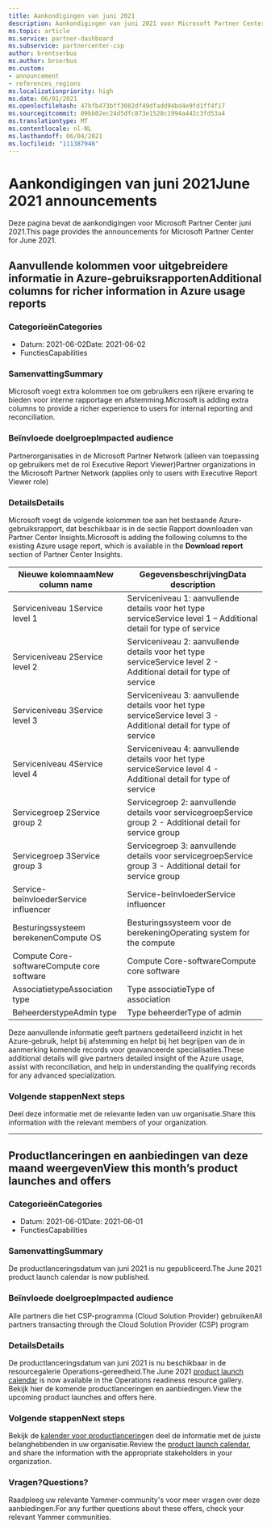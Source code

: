 ```yaml
---
title: Aankondigingen van juni 2021
description: Aankondigingen van juni 2021 voor Microsoft Partner Center met inbegrip van nieuwe mogelijkheden, promoties, aanbiedingen, markten of wijzigingen in bestaande aanbiedingen.
ms.topic: article
ms.service: partner-dashboard
ms.subservice: partnercenter-csp
author: brentserbus
ms.author: brserbus
ms.custom:
- announcement
- references_regions
ms.localizationpriority: high
ms.date: 06/01/2021
ms.openlocfilehash: 47bfb473bff3082df49dfadd94bd4e9fd1ff4f17
ms.sourcegitcommit: 09bb02ec24d5dfc873e1528c1994a442c3fd53a4
ms.translationtype: MT
ms.contentlocale: nl-NL
ms.lasthandoff: 06/04/2021
ms.locfileid: "111387946"
---
```

# <a name="june-2021-announcements"></a><span data-ttu-id="807dc-103">Aankondigingen van juni 2021</span><span class="sxs-lookup"><span data-stu-id="807dc-103">June 2021 announcements</span></span>

<span data-ttu-id="807dc-104">Deze pagina bevat de aankondigingen voor Microsoft Partner Center juni 2021.</span><span class="sxs-lookup"><span data-stu-id="807dc-104">This page provides the announcements for Microsoft Partner Center for June 2021.</span></span>

## <a name="additional-columns-for-richer-information-in-azure-usage-reports"></a><a name="2"></a><span data-ttu-id="807dc-105">Aanvullende kolommen voor uitgebreidere informatie in Azure-gebruiksrapporten</span><span class="sxs-lookup"><span data-stu-id="807dc-105">Additional columns for richer information in Azure usage reports</span></span>

### <a name="categories"></a><span data-ttu-id="807dc-106">Categorieën</span><span class="sxs-lookup"><span data-stu-id="807dc-106">Categories</span></span>

- <span data-ttu-id="807dc-107">Datum: 2021-06-02</span><span class="sxs-lookup"><span data-stu-id="807dc-107">Date: 2021-06-02</span></span>
- <span data-ttu-id="807dc-108">Functies</span><span class="sxs-lookup"><span data-stu-id="807dc-108">Capabilities</span></span>

### <a name="summary"></a><span data-ttu-id="807dc-109">Samenvatting</span><span class="sxs-lookup"><span data-stu-id="807dc-109">Summary</span></span>

<span data-ttu-id="807dc-110">Microsoft voegt extra kolommen toe om gebruikers een rijkere ervaring te bieden voor interne rapportage en afstemming.</span><span class="sxs-lookup"><span data-stu-id="807dc-110">Microsoft is adding extra columns to provide a richer experience to users for internal reporting and reconciliation.</span></span>

### <a name="impacted-audience"></a><span data-ttu-id="807dc-111">Beïnvloede doelgroep</span><span class="sxs-lookup"><span data-stu-id="807dc-111">Impacted audience</span></span>

<span data-ttu-id="807dc-112">Partnerorganisaties in de Microsoft Partner Network (alleen van toepassing op gebruikers met de rol Executive Report Viewer)</span><span class="sxs-lookup"><span data-stu-id="807dc-112">Partner organizations in the Microsoft Partner Network (applies only to users with Executive Report Viewer role)</span></span>

### <a name="details"></a><span data-ttu-id="807dc-113">Details</span><span class="sxs-lookup"><span data-stu-id="807dc-113">Details</span></span>

<span data-ttu-id="807dc-114">Microsoft voegt de volgende kolommen toe aan het bestaande  Azure-gebruiksrapport, dat beschikbaar is in de sectie Rapport downloaden van Partner Center Insights.</span><span class="sxs-lookup"><span data-stu-id="807dc-114">Microsoft is adding the following columns to the existing Azure usage report, which is available in the **Download report** section of Partner Center Insights.</span></span>

| <span data-ttu-id="807dc-115">Nieuwe kolomnaam</span><span class="sxs-lookup"><span data-stu-id="807dc-115">New column name</span></span> | <span data-ttu-id="807dc-116">Gegevensbeschrijving</span><span class="sxs-lookup"><span data-stu-id="807dc-116">Data description</span></span> |
|----------------|---------------------|
| <span data-ttu-id="807dc-117">Serviceniveau 1</span><span class="sxs-lookup"><span data-stu-id="807dc-117">Service level 1</span></span> | <span data-ttu-id="807dc-118">Serviceniveau 1: aanvullende details voor het type service</span><span class="sxs-lookup"><span data-stu-id="807dc-118">Service level 1 – Additional detail for type of service</span></span> |
| <span data-ttu-id="807dc-119">Serviceniveau 2</span><span class="sxs-lookup"><span data-stu-id="807dc-119">Service level 2</span></span> | <span data-ttu-id="807dc-120">Serviceniveau 2: aanvullende details voor het type service</span><span class="sxs-lookup"><span data-stu-id="807dc-120">Service level 2 - Additional detail for type of service</span></span> |
| <span data-ttu-id="807dc-121">Serviceniveau 3</span><span class="sxs-lookup"><span data-stu-id="807dc-121">Service level 3</span></span> | <span data-ttu-id="807dc-122">Serviceniveau 3: aanvullende details voor het type service</span><span class="sxs-lookup"><span data-stu-id="807dc-122">Service level 3 - Additional detail for type of service</span></span> |
| <span data-ttu-id="807dc-123">Serviceniveau 4</span><span class="sxs-lookup"><span data-stu-id="807dc-123">Service level 4</span></span> | <span data-ttu-id="807dc-124">Serviceniveau 4: aanvullende details voor het type service</span><span class="sxs-lookup"><span data-stu-id="807dc-124">Service level 4 - Additional detail for type of service</span></span> |
| <span data-ttu-id="807dc-125">Servicegroep 2</span><span class="sxs-lookup"><span data-stu-id="807dc-125">Service group 2</span></span> | <span data-ttu-id="807dc-126">Servicegroep 2: aanvullende details voor servicegroep</span><span class="sxs-lookup"><span data-stu-id="807dc-126">Service group 2 - Additional detail for service group</span></span> |
| <span data-ttu-id="807dc-127">Servicegroep 3</span><span class="sxs-lookup"><span data-stu-id="807dc-127">Service group 3</span></span> | <span data-ttu-id="807dc-128">Servicegroep 3: aanvullende details voor servicegroep</span><span class="sxs-lookup"><span data-stu-id="807dc-128">Service group 3 - Additional detail for service group</span></span> |
| <span data-ttu-id="807dc-129">Service-beïnvloeder</span><span class="sxs-lookup"><span data-stu-id="807dc-129">Service influencer</span></span> | <span data-ttu-id="807dc-130">Service-beïnvloeder</span><span class="sxs-lookup"><span data-stu-id="807dc-130">Service influencer</span></span> |
| <span data-ttu-id="807dc-131">Besturingssysteem berekenen</span><span class="sxs-lookup"><span data-stu-id="807dc-131">Compute OS</span></span> | <span data-ttu-id="807dc-132">Besturingssysteem voor de berekening</span><span class="sxs-lookup"><span data-stu-id="807dc-132">Operating system for the compute</span></span> |
| <span data-ttu-id="807dc-133">Compute Core-software</span><span class="sxs-lookup"><span data-stu-id="807dc-133">Compute core software</span></span> | <span data-ttu-id="807dc-134">Compute Core-software</span><span class="sxs-lookup"><span data-stu-id="807dc-134">Compute core software</span></span> |
| <span data-ttu-id="807dc-135">Associatietype</span><span class="sxs-lookup"><span data-stu-id="807dc-135">Association type</span></span> | <span data-ttu-id="807dc-136">Type associatie</span><span class="sxs-lookup"><span data-stu-id="807dc-136">Type of association</span></span> |
| <span data-ttu-id="807dc-137">Beheerderstype</span><span class="sxs-lookup"><span data-stu-id="807dc-137">Admin type</span></span> | <span data-ttu-id="807dc-138">Type beheerder</span><span class="sxs-lookup"><span data-stu-id="807dc-138">Type of admin</span></span> |

<span data-ttu-id="807dc-139">Deze aanvullende informatie geeft partners gedetailleerd inzicht in het Azure-gebruik, helpt bij afstemming en helpt bij het begrijpen van de in aanmerking komende records voor geavanceerde specialisaties.</span><span class="sxs-lookup"><span data-stu-id="807dc-139">These additional details will give partners detailed insight of the Azure usage, assist with reconciliation, and help in understanding the qualifying records for any advanced specialization.</span></span>

### <a name="next-steps"></a><span data-ttu-id="807dc-140">Volgende stappen</span><span class="sxs-lookup"><span data-stu-id="807dc-140">Next steps</span></span>

<span data-ttu-id="807dc-141">Deel deze informatie met de relevante leden van uw organisatie.</span><span class="sxs-lookup"><span data-stu-id="807dc-141">Share this information with the relevant members of your organization.</span></span>

________________
## <a name="view-this-months-product-launches-and-offers"></a><a name="1"></a><span data-ttu-id="807dc-142">Productlanceringen en aanbiedingen van deze maand weergeven</span><span class="sxs-lookup"><span data-stu-id="807dc-142">View this month’s product launches and offers</span></span>

### <a name="categories"></a><span data-ttu-id="807dc-143">Categorieën</span><span class="sxs-lookup"><span data-stu-id="807dc-143">Categories</span></span>

- <span data-ttu-id="807dc-144">Datum: 2021-06-01</span><span class="sxs-lookup"><span data-stu-id="807dc-144">Date: 2021-06-01</span></span>
- <span data-ttu-id="807dc-145">Functies</span><span class="sxs-lookup"><span data-stu-id="807dc-145">Capabilities</span></span>

### <a name="summary"></a><span data-ttu-id="807dc-146">Samenvatting</span><span class="sxs-lookup"><span data-stu-id="807dc-146">Summary</span></span>

<span data-ttu-id="807dc-147">De productlanceringsdatum van juni 2021 is nu gepubliceerd.</span><span class="sxs-lookup"><span data-stu-id="807dc-147">The June 2021 product launch calendar is now published.</span></span>

### <a name="impacted-audience"></a><span data-ttu-id="807dc-148">Beïnvloede doelgroep</span><span class="sxs-lookup"><span data-stu-id="807dc-148">Impacted audience</span></span>

<span data-ttu-id="807dc-149">Alle partners die het CSP-programma (Cloud Solution Provider) gebruiken</span><span class="sxs-lookup"><span data-stu-id="807dc-149">All partners transacting through the Cloud Solution Provider (CSP) program</span></span>

### <a name="details"></a><span data-ttu-id="807dc-150">Details</span><span class="sxs-lookup"><span data-stu-id="807dc-150">Details</span></span>

<span data-ttu-id="807dc-151">De productlanceringsdatum van juni 2021 [](https://partner.microsoft.com/resources/collection/product-launch-calendar-collection#/) is nu beschikbaar in de resourcegalerie Operations-gereedheid.</span><span class="sxs-lookup"><span data-stu-id="807dc-151">The June 2021 [product launch calendar](https://partner.microsoft.com/resources/collection/product-launch-calendar-collection#/) is now available in the Operations readiness resource gallery.</span></span> <span data-ttu-id="807dc-152">Bekijk hier de komende productlanceringen en aanbiedingen.</span><span class="sxs-lookup"><span data-stu-id="807dc-152">View the upcoming product launches and offers here.</span></span>

### <a name="next-steps"></a><span data-ttu-id="807dc-153">Volgende stappen</span><span class="sxs-lookup"><span data-stu-id="807dc-153">Next steps</span></span>

<span data-ttu-id="807dc-154">Bekijk de [kalender voor productlancering](https://partner.microsoft.com/resources/collection/product-launch-calendar-collection#/)en deel de informatie met de juiste belanghebbenden in uw organisatie.</span><span class="sxs-lookup"><span data-stu-id="807dc-154">Review the [product launch calendar](https://partner.microsoft.com/resources/collection/product-launch-calendar-collection#/), and share the information with the appropriate stakeholders in your organization.</span></span>  

### <a name="questions"></a><span data-ttu-id="807dc-155">Vragen?</span><span class="sxs-lookup"><span data-stu-id="807dc-155">Questions?</span></span>

<span data-ttu-id="807dc-156">Raadpleeg uw relevante Yammer-community's voor meer vragen over deze aanbiedingen.</span><span class="sxs-lookup"><span data-stu-id="807dc-156">For any further questions about these offers, check your relevant Yammer communities.</span></span>